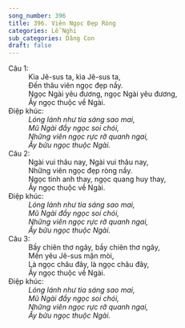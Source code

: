 ```yaml
---
song_number: 396
title: 396. Viên Ngọc Đẹp Ròng
categories: Lễ Nghi
sub_categories: Dâng Con
draft: false
---
```

<dl><dt>Câu 1:</dt><dd data-verse="1">Kìa Jê-sus ta, kìa Jê-sus ta, <br/>Đến thâu viên ngọc đẹp nầy. <br/>Ngọc Ngài yêu đương, ngọc Ngài yêu đương, <br/>Ấy ngọc thuộc về Ngài. </dd><dt>Điệp khúc:</dt><dd data-chorus="1"><em>Lóng lánh như tia sáng sao mai, <br/>Mũ Ngài đầy ngọc soi chói, <br/>Những viên ngọc rực rỡ quanh ngai, <br/>Ấy bửu ngọc thuộc Ngài. </em></dd><dt>Câu 2:</dt><dd data-verse="2">Ngài vui thâu nay, Ngài vui thâu nay, <br/>Những viên ngọc đẹp ròng nầy. <br/>Ngọc tinh anh thay, ngọc quang huy thay, <br/>Ấy ngọc thuộc về Ngài. </dd><dt>Điệp khúc:</dt><dd data-chorus="1"><em>Lóng lánh như tia sáng sao mai, <br/>Mũ Ngài đầy ngọc soi chói, <br/>Những viên ngọc rực rỡ quanh ngai, <br/>Ấy bửu ngọc thuộc Ngài. </em></dd><dt>Câu 3:</dt><dd data-verse="3">Bầy chiên thơ ngây, bầy chiên thơ ngây, <br/>Mến yêu Jê-sus mặn mòi, <br/>Là ngọc châu đây, là ngọc châu đây, <br/>Ấy ngọc thuộc về Ngài. </dd><dt>Điệp khúc:</dt><dd data-chorus="1"><em>Lóng lánh như tia sáng sao mai, <br/>Mũ Ngài đầy ngọc soi chói, <br/>Những viên ngọc rực rỡ quanh ngai, <br/>Ấy bửu ngọc thuộc Ngài. </em></dd></dl>